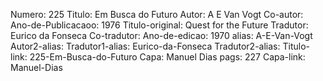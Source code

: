 Numero: 225
Titulo: Em Busca do Futuro
Autor: A E Van Vogt
Co-autor: 
Ano-de-Publicacaoo: 1976
Titulo-original: Quest for the Future
Tradutor: Eurico da Fonseca
Co-tradutor: 
Ano-de-edicao: 1970
alias: A-E-Van-Vogt
Autor2-alias: 
Tradutor1-alias: Eurico-da-Fonseca
Tradutor2-alias: 
Titulo-link: 225-Em-Busca-do-Futuro
Capa: Manuel Dias
pags: 227
Capa-link: Manuel-Dias